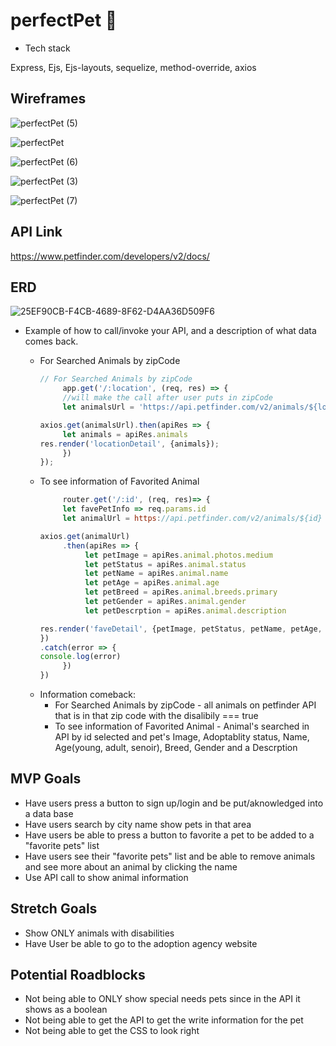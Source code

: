 # perfectPet 🐶

- Tech stack

Express, Ejs, Ejs-layouts, sequelize, method-override, axios

## Wireframes

![perfectPet (5)](https://user-images.githubusercontent.com/78924263/141401541-6ca5cd12-f41d-429e-848d-b1938128f4b9.png)

![perfectPet](https://user-images.githubusercontent.com/78924263/141401607-1988bd48-033b-4a39-894c-a22cf6bd0aa8.png)

![perfectPet (6)](https://user-images.githubusercontent.com/78924263/141401779-424abb3f-51b5-40c2-8855-34c891c3c76f.png)

![perfectPet (3)](https://user-images.githubusercontent.com/78924263/141401642-7f7d50ca-2654-4b8f-a48a-4e028adef009.png)

![perfectPet (7)](https://user-images.githubusercontent.com/78924263/141534683-953ef406-6216-46fa-94ad-3e03564e66bd.png)
         
## API Link

https://www.petfinder.com/developers/v2/docs/

## ERD

![25EF90CB-F4CB-4689-8F62-D4AA36D509F6](https://user-images.githubusercontent.com/78924263/141535428-b38c2de3-d966-4947-acab-720320a89dea.jpeg)

- Example of how to call/invoke your API, and a description of what data comes back.
     
     - For Searched Animals by zipCode
          ``` js
          // For Searched Animals by zipCode
               app.get('/:location', (req, res) => {
               //will make the call after user puts in zipCode
               let animalsUrl = 'https://api.petfinder.com/v2/animals/${location}';

          axios.get(animalsUrl).then(apiRes => {
               let animals = apiRes.animals
          res.render('locationDetail', {animals});
               })
          }); 
          ```
     - To see information of Favorited Animal
          ```js
               router.get('/:id', (req, res)=> {
               let favePetInfo => req.params.id 
               let animalUrl = https://api.petfinder.com/v2/animals/${id}

          axios.get(animalUrl)
               .then(apiRes => {
                    let petImage = apiRes.animal.photos.medium
                    let petStatus = apiRes.animal.status
                    let petName = apiRes.animal.name
                    let petAge = apiRes.animal.age
                    let petBreed = apiRes.animal.breeds.primary
                    let petGender = apiRes.animal.gender
                    let petDescrption = apiRes.animal.description

          res.render('faveDetail', {petImage, petStatus, petName, petAge, petBreed, petGender, petDescrption})
          })
          .catch(error => {
          console.log(error)
               })
          }) 

          ```
    - Information comeback:
        - For Searched Animals by zipCode - all animals on petfinder API that is in that zip code with the disalibily === true
        - To see information of Favorited Animal - Animal's searched in API by id selected and pet's Image, Adoptablity status, Name, Age(young, adult, senoir), Breed, Gender and a Descrption 

## MVP Goals

- Have users press a button to sign up/login and be put/aknowledged into a data base
- Have users search by city name show pets in that area
- Have users be able to press a button to favorite a pet to be added to a "favorite pets" list
- Have users see their "favorite pets" list and be able to remove animals and see more about an animal by clicking the name
- Use API call to show animal information

## Stretch Goals

- Show ONLY animals with disabilities
- Have User be able to go to the adoption agency website

## Potential Roadblocks

- Not being able to ONLY show special needs pets since in the API it shows as a boolean
- Not being able to get the API to get the write information for the pet
- Not being able to get the CSS to look right